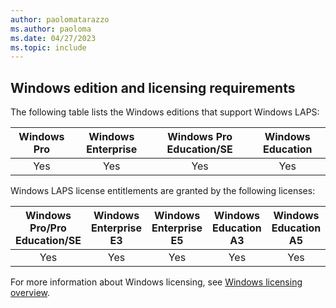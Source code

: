 ```yaml
---
author: paolomatarazzo
ms.author: paoloma
ms.date: 04/27/2023
ms.topic: include
---
```


## Windows edition and licensing requirements

The following table lists the Windows editions that support Windows LAPS:

|Windows Pro|Windows Enterprise|Windows Pro Education/SE|Windows Education|
|:---:|:---:|:---:|:---:|
|Yes|Yes|Yes|Yes|

Windows LAPS license entitlements are granted by the following licenses:

|Windows Pro/Pro Education/SE|Windows Enterprise E3|Windows Enterprise E5|Windows Education A3|Windows Education A5|
|:---:|:---:|:---:|:---:|:---:|
|Yes|Yes|Yes|Yes|Yes|

For more information about Windows licensing, see [Windows licensing overview](/windows/whats-new/windows-licensing).
